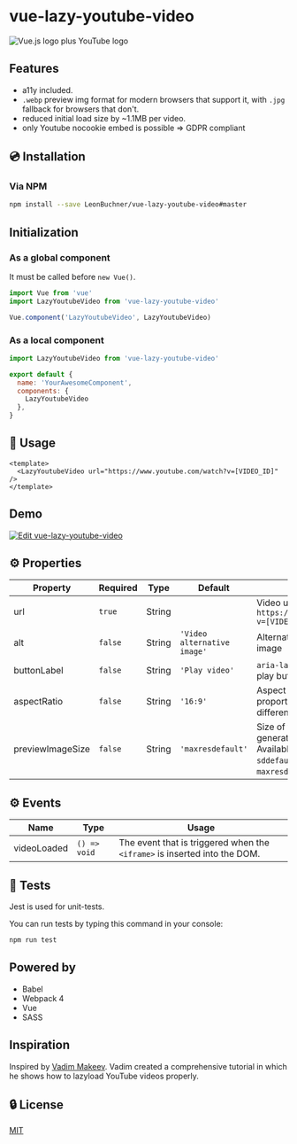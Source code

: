 # vue-lazy-youtube-video

![Vue.js logo plus YouTube logo](./assets/img.jpg)

## Features

* a11y included.
* `.webp` preview img format for modern browsers that support it, with `.jpg` fallback for browsers that don't.
* reduced initial load size by ~1.1MB per video.
* only Youtube nocookie embed is possible => GDPR compliant

## 💿 Installation

### Via NPM

```bash
npm install --save LeonBuchner/vue-lazy-youtube-video#master
```

## Initialization

### As a global component

It must be called before `new Vue()`.

```javascript
import Vue from 'vue'
import LazyYoutubeVideo from 'vue-lazy-youtube-video'

Vue.component('LazyYoutubeVideo', LazyYoutubeVideo)
```

### As a local component

```javascript
import LazyYoutubeVideo from 'vue-lazy-youtube-video'

export default {
  name: 'YourAwesomeComponent',
  components: {
    LazyYoutubeVideo
  },
}
```

## 🚀 Usage

```vue
<template>
  <LazyYoutubeVideo url="https://www.youtube.com/watch?v=[VIDEO_ID]" />
</template>
```

## Demo

[![Edit vue-lazy-youtube-video](https://codesandbox.io/static/img/play-codesandbox.svg)](https://codesandbox.io/s/x7nrwxq6qo)

## ⚙️ Properties


| Property         | Required | Type   | Default                     | Description                                                                                                                  |
| ---------------- | -------- | ------ | --------------------------- | ---------------------------------------------------------------------------------------------------------------------------- |
| url              | `true`   | String |                             | Video url in  format `https://www.youtube.com/watch?v=[VIDEO_ID]`                                                            |
| alt              | `false`  | String | `'Video alternative image'` | Alternative text of the preview image                                                                                        |
| buttonLabel      | `false`  | String | `'Play video'`              | `aria-label` attribute value of the play button. It improves a11y.                                                           |
| aspectRatio      | `false`  | String | `'16:9'`                    | Aspect ratio. It helps to save proportions of the video on different container sizes.                                        |
| previewImageSize | `false`  | String | `'maxresdefault'`           | Size of the preview image, generated by YouTube. Available variants: `mqdefault`, `sddefault`, `hqdefault`, `maxresdefault`. |

## ⚙️ Events

| Name        | Type         | Usage                                                                 |
| ----------- | ------------ | --------------------------------------------------------------------- |
| videoLoaded | `() => void` | The event that is triggered when the `<iframe>` is inserted into the DOM. |

## 💉 Tests
Jest is used for unit-tests.

You can run tests by typing this command in your console:

```bash
npm run test
```

## Powered by

* Babel
* Webpack 4
* Vue
* SASS

## Inspiration

Inspired by [Vadim Makeev](https://pepelsbey.net). Vadim created a comprehensive tutorial in which he shows how to lazyload YouTube videos properly.

## 🔒 License

[MIT](http://opensource.org/licenses/MIT)
